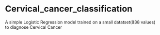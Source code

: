 # Cervical_cancer_classification
A simple Logistic Regression model trained on a small datatset(838 values) to diagnose Cervical Cancer
